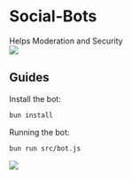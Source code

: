 # Social-Bots
Helps Moderation and Security
<br>
<img src="https://raw.githubusercontent.com/TeaclientMinecraft/.github/main/profile/dividers.png">
## Guides

Install the bot:

```bash
bun install
```


Running the bot:

```bash
bun run src/bot.js
```

<img src="https://raw.githubusercontent.com/TeaclientMinecraft/.github/main/profile/dividers.png">

